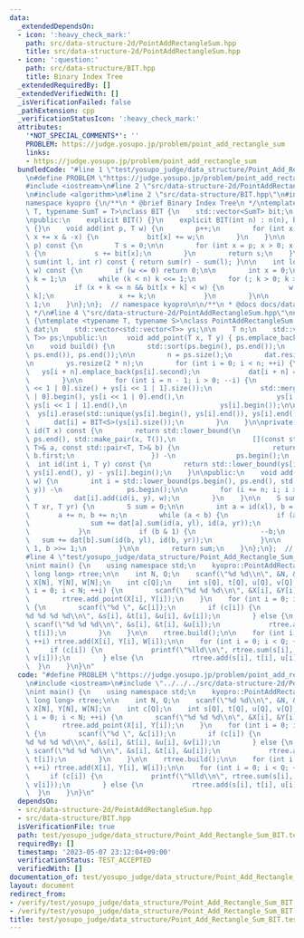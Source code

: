 ```yaml
---
data:
  _extendedDependsOn:
  - icon: ':heavy_check_mark:'
    path: src/data-structure-2d/PointAddRectangleSum.hpp
    title: src/data-structure-2d/PointAddRectangleSum.hpp
  - icon: ':question:'
    path: src/data-structure/BIT.hpp
    title: Binary Index Tree
  _extendedRequiredBy: []
  _extendedVerifiedWith: []
  _isVerificationFailed: false
  _pathExtension: cpp
  _verificationStatusIcon: ':heavy_check_mark:'
  attributes:
    '*NOT_SPECIAL_COMMENTS*': ''
    PROBLEM: https://judge.yosupo.jp/problem/point_add_rectangle_sum
    links:
    - https://judge.yosupo.jp/problem/point_add_rectangle_sum
  bundledCode: "#line 1 \"test/yosupo_judge/data_structure/Point_Add_Rectangle_Sum_BIT.test.cpp\"\
    \n#define PROBLEM \"https://judge.yosupo.jp/problem/point_add_rectangle_sum\"\n\
    #include <iostream>\n#line 2 \"src/data-structure-2d/PointAddRectangleSum.hpp\"\
    \n#include <algorithm>\n#line 2 \"src/data-structure/BIT.hpp\"\n#include <vector>\n\
    namespace kyopro {\n/**\n * @brief Binary Index Tree\n */\ntemplate <typename\
    \ T, typename SumT = T>\nclass BIT {\n    std::vector<SumT> bit;\n    int n;\n\
    \npublic:\n    explicit BIT() {}\n    explicit BIT(int n) : n(n), bit(n + 1, T())\
    \ {}\n    void add(int p, T w) {\n        p++;\n        for (int x = p; x <= n;\
    \ x += x & -x) {\n            bit[x] += w;\n        }\n    }\n\n    SumT sum(int\
    \ p) const {\n        T s = 0;\n\n        for (int x = p; x > 0; x -= x & -x)\
    \ {\n            s += bit[x];\n        }\n        return s;\n    }\n\n    SumT\
    \ sum(int l, int r) const { return sum(r) - sum(l); }\n\n    int lower_bound(SumT\
    \ w) const {\n        if (w <= 0) return 0;\n\n        int x = 0;\n        int\
    \ k = 1;\n        while (k < n) k <<= 1;\n        for (; k > 0; k >>= 1) {\n \
    \           if (x + k <= n && bit[x + k] < w) {\n                w -= bit[x +\
    \ k];\n                x += k;\n            }\n        }\n\n        return x +\
    \ 1;\n    }\n};\n};  // namespace kyopro\n\n/**\n * @docs docs/data-structure/BIT.md\n\
    \ */\n#line 4 \"src/data-structure-2d/PointAddRectangleSum.hpp\"\nnamespace kyopro\
    \ {\ntemplate <typename T, typename S>\nclass PointAddRectangleSum {\n    std::vector<BIT<S>>\
    \ dat;\n    std::vector<std::vector<T>> ys;\n\n    T n;\n    std::vector<std::pair<T,\
    \ T>> ps;\npublic:\n     void add_point(T x, T y) { ps.emplace_back(x, y); }\n\
    \n    void build() {\n        std::sort(ps.begin(), ps.end());\n        ps.erase(std::unique(ps.begin(),\
    \ ps.end()), ps.end());\n\n        n = ps.size();\n        dat.resize(2 * n);\n\
    \n        ys.resize(2 * n);\n        for (int i = 0; i < n; ++i) {\n         \
    \   ys[i + n].emplace_back(ps[i].second);\n            dat[i + n] = BIT<S>(1);\n\
    \        }\n\n        for (int i = n - 1; i > 0; --i) {\n            ys[i].resize(ys[i\
    \ << 1 | 0].size() + ys[i << 1 | 1].size());\n            std::merge(ys[i << 1\
    \ | 0].begin(), ys[i << 1 | 0].end(),\n                       ys[i << 1 | 1].begin(),\
    \ ys[i << 1 | 1].end(),\n                       ys[i].begin());\n\n          \
    \  ys[i].erase(std::unique(ys[i].begin(), ys[i].end()), ys[i].end());\n      \
    \      dat[i] = BIT<S>(ys[i].size());\n        }\n    }\n\nprivate:\n     int\
    \ id(T x) const {\n        return std::lower_bound(\n                   ps.begin(),\
    \ ps.end(), std::make_pair(x, T()),\n                   [](const std::pair<T,\
    \ T>& a, const std::pair<T, T>& b) {\n                       return a.first <\
    \ b.first;\n                   }) -\n               ps.begin();\n    }\n\n   \
    \  int id(int i, T y) const {\n        return std::lower_bound(ys[i].begin(),\
    \ ys[i].end(), y) - ys[i].begin();\n    }\n\npublic:\n    void add(T x, T y, S\
    \ w) {\n        int i = std::lower_bound(ps.begin(), ps.end(), std::make_pair(x,\
    \ y)) -\n                ps.begin();\n\n        for (i += n; i; i >>= 1) {\n \
    \           dat[i].add(id(i, y), w);\n        }\n    }\n\n    S sum(T xl, T yl,\
    \ T xr, T yr) {\n        S sum = 0;\n\n        int a = id(xl), b = id(xr);\n \
    \       a += n, b += n;\n        while (a < b) {\n            if (a & 1) {\n \
    \               sum += dat[a].sum(id(a, yl), id(a, yr));\n                ++a;\n\
    \            }\n            if (b & 1) {\n                --b;\n             \
    \   sum += dat[b].sum(id(b, yl), id(b, yr));\n            }\n\n            a >>=\
    \ 1, b >>= 1;\n        }\n\n        return sum;\n    }\n};\n};  // namespace kyopro\n\
    #line 4 \"test/yosupo_judge/data_structure/Point_Add_Rectangle_Sum_BIT.test.cpp\"\
    \nint main() {\n    using namespace std;\n    kyopro::PointAddRectangleSum<int,\
    \ long long> rtree;\n\n    int N, Q;\n    scanf(\"%d %d\\n\", &N, &Q);\n    int\
    \ X[N], Y[N], W[N];\n    int c[Q];\n    int s[Q], t[Q], u[Q], v[Q];\n    for (int\
    \ i = 0; i < N; ++i) {\n        scanf(\"%d %d %d\\n\", &X[i], &Y[i], &W[i]);\n\
    \        rtree.add_point(X[i], Y[i]);\n    }\n    for (int i = 0; i < Q; ++i)\
    \ {\n        scanf(\"%d \", &c[i]);\n        if (c[i]) {\n            scanf(\"\
    %d %d %d %d\\n\", &s[i], &t[i], &u[i], &v[i]);\n        } else {\n           \
    \ scanf(\"%d %d %d\\n\", &s[i], &t[i], &u[i]);\n            rtree.add_point(s[i],\
    \ t[i]);\n        }\n    }\n\n    rtree.build();\n\n    for (int i = 0; i < N;\
    \ ++i) rtree.add(X[i], Y[i], W[i]);\n\n    for (int i = 0; i < Q; ++i) {\n   \
    \     if (c[i]) {\n            printf(\"%lld\\n\", rtree.sum(s[i], t[i], u[i],\
    \ v[i]));\n        } else {\n            rtree.add(s[i], t[i], u[i]);\n      \
    \  }\n    }\n}\n"
  code: "#define PROBLEM \"https://judge.yosupo.jp/problem/point_add_rectangle_sum\"\
    \n#include <iostream>\n#include \"../../../src/data-structure-2d/PointAddRectangleSum.hpp\"\
    \nint main() {\n    using namespace std;\n    kyopro::PointAddRectangleSum<int,\
    \ long long> rtree;\n\n    int N, Q;\n    scanf(\"%d %d\\n\", &N, &Q);\n    int\
    \ X[N], Y[N], W[N];\n    int c[Q];\n    int s[Q], t[Q], u[Q], v[Q];\n    for (int\
    \ i = 0; i < N; ++i) {\n        scanf(\"%d %d %d\\n\", &X[i], &Y[i], &W[i]);\n\
    \        rtree.add_point(X[i], Y[i]);\n    }\n    for (int i = 0; i < Q; ++i)\
    \ {\n        scanf(\"%d \", &c[i]);\n        if (c[i]) {\n            scanf(\"\
    %d %d %d %d\\n\", &s[i], &t[i], &u[i], &v[i]);\n        } else {\n           \
    \ scanf(\"%d %d %d\\n\", &s[i], &t[i], &u[i]);\n            rtree.add_point(s[i],\
    \ t[i]);\n        }\n    }\n\n    rtree.build();\n\n    for (int i = 0; i < N;\
    \ ++i) rtree.add(X[i], Y[i], W[i]);\n\n    for (int i = 0; i < Q; ++i) {\n   \
    \     if (c[i]) {\n            printf(\"%lld\\n\", rtree.sum(s[i], t[i], u[i],\
    \ v[i]));\n        } else {\n            rtree.add(s[i], t[i], u[i]);\n      \
    \  }\n    }\n}\n"
  dependsOn:
  - src/data-structure-2d/PointAddRectangleSum.hpp
  - src/data-structure/BIT.hpp
  isVerificationFile: true
  path: test/yosupo_judge/data_structure/Point_Add_Rectangle_Sum_BIT.test.cpp
  requiredBy: []
  timestamp: '2023-05-07 23:12:04+09:00'
  verificationStatus: TEST_ACCEPTED
  verifiedWith: []
documentation_of: test/yosupo_judge/data_structure/Point_Add_Rectangle_Sum_BIT.test.cpp
layout: document
redirect_from:
- /verify/test/yosupo_judge/data_structure/Point_Add_Rectangle_Sum_BIT.test.cpp
- /verify/test/yosupo_judge/data_structure/Point_Add_Rectangle_Sum_BIT.test.cpp.html
title: test/yosupo_judge/data_structure/Point_Add_Rectangle_Sum_BIT.test.cpp
---
```

